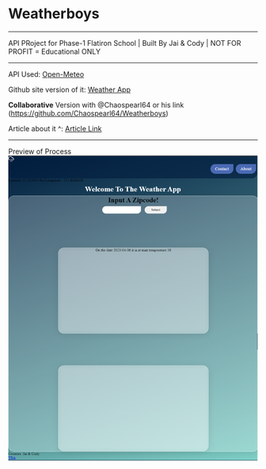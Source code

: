# Weatherboys

<hr>

API PRoject for Phase-1 Flatiron School | Built By Jai & Cody | NOT FOR PROFIT = Educational ONLY

<hr>

API Used: [Open-Meteo](https://open-meteo.com/)

Github site version of it: [Weather App](https://jstellmacher.github.io/Weatherboys/)

**Collaborative** Version with @Chaospearl64 or his link (https://github.com/Chaospearl64/Weatherboys)

Article about it ^: [Article Link](https://dev.to/jstellmacher/that-is-so-fetch-weather-api-webapp-1fo5)

<hr>

Preview of Process
![Outline With Pieces And Shades Of Blue](img/project_middle.png)
